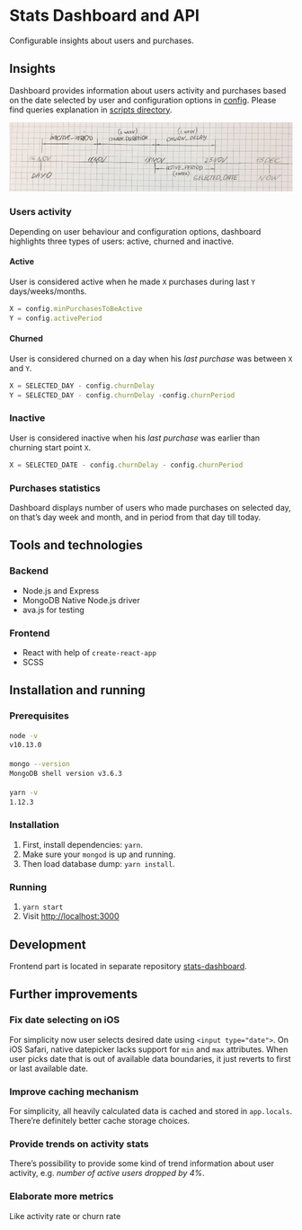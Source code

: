 # Stats Dashboard and API
Configurable insights about users and purchases.

## Insights
Dashboard provides information about users activity and purchases
based on the date selected by user and configuration options in [config](/config.js). Please find queries explanation in [scripts directory](/scripts/).

![timeline](scripts/timeline.jpg)

### Users activity
Depending on user behaviour and configuration options, dashboard highlights three types of users: active, churned and inactive.

#### Active
User is considered active when he made `X` purchases during last `Y` days/weeks/months.
```javascript
X = config.minPurchasesToBeActive
Y = config.activePeriod
```

#### Churned
User is considered churned on a day when his _last purchase_ was between `X` and `Y`.
```javascript
X = SELECTED_DAY - config.churnDelay
Y = SELECTED_DAY - config.churnDelay -config.churnPeriod
```

### Inactive
User is considered inactive when his _last purchase_ was earlier than churning start point `X`.
```javascript
X = SELECTED_DATE - config.churnDelay - config.churnPeriod
```

### Purchases statistics
Dashboard displays number of users who made purchases on selected day, on that’s day week and month, and in period from that day till today.

## Tools and technologies
### Backend
- Node.js and Express
- MongoDB Native Node.js driver
- ava.js for testing

### Frontend
- React with help of `create-react-app`
- SCSS

## Installation and running
### Prerequisites
```bash
node -v
v10.13.0

mongo --version
MongoDB shell version v3.6.3

yarn -v
1.12.3
```

### Installation
1. First, install dependencies: `yarn`.
2. Make sure your `mongod` is up and running.
3. Then load database dump: `yarn install`.

### Running
1. `yarn start`
2. Visit [http://localhost:3000](http://localhost:3000)

## Development
Frontend part is located in separate repository [stats-dashboard](https://gitlab.com/atelier/stats-dashboard).

## Further improvements
### Fix date selecting on iOS
For simplicity now user selects desired date using `<input type="date">`. On iOS Safari, native datepicker lacks support for `min` and `max` attributes. When user picks date that is out of available data boundaries, it just reverts to first or last available date.

### Improve caching mechanism
For simplicity, all heavily calculated data is cached and stored in `app.locals`. There’re definitely better cache storage choices.

### Provide trends on activity stats
There’s possibility to provide some kind of trend information about user activity, e.g. _number of active users dropped by 4%_.

### Elaborate more metrics
Like activity rate or churn rate
